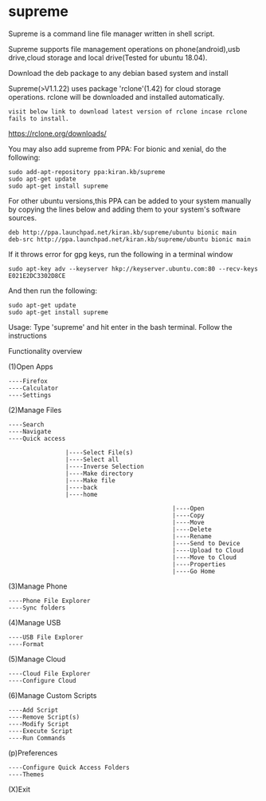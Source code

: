 # supreme
Supreme is a command line file manager written in shell script.

Supreme supports file management operations on phone(android),usb drive,cloud storage and local drive(Tested for ubuntu 18.04).

Download the deb package to any debian based system and install

Supreme(>V1.1.22) uses package 'rclone'(1.42) for cloud storage operations.  rclone will be downloaded and installed automatically.

    visit below link to download latest version of rclone incase rclone fails to install. 
  https://rclone.org/downloads/ 

You may also add supreme from PPA:
For bionic and xenial, do the following:

    sudo add-apt-repository ppa:kiran.kb/supreme
    sudo apt-get update
    sudo apt-get install supreme
    
 For other ubuntu versions,this PPA can be added to your system manually by copying the lines below and adding them to your system's software sources.

    deb http://ppa.launchpad.net/kiran.kb/supreme/ubuntu bionic main 
    deb-src http://ppa.launchpad.net/kiran.kb/supreme/ubuntu bionic main
    
   If it throws error for gpg keys, run the following in a terminal window
   
    sudo apt-key adv --keyserver hkp://keyserver.ubuntu.com:80 --recv-keys E021E2DC3302D8CE
    
   And then run the following:
   
    sudo apt-get update
    sudo apt-get install supreme

Usage: Type 'supreme' and hit enter in the bash terminal. Follow the instructions

Functionality overview

(1)Open Apps  


    ----Firefox                                  
    ----Calculator          
    ----Settings               
    
(2)Manage Files   


    ----Search                        
    ----Navigate                
    ----Quick access         
    
                    |----Select File(s)
                    |----Select all
                    |----Inverse Selection
                    |----Make directory
                    |----Make file
                    |----back
                    |----home
                                                 
                                                  |----Open
                                                  |----Copy
                                                  |----Move
                                                  |----Delete
                                                  |----Rename
                                                  |----Send to Device
                                                  |----Upload to Cloud
                                                  |----Move to Cloud
                                                  |----Properties
                                                  |----Go Home


(3)Manage Phone    


    ----Phone File Explorer           
    ----Sync folders                          
    
(4)Manage USB 


    ----USB File Explorer
    ----Format
  
 (5)Manage Cloud
 
    ----Cloud File Explorer
    ----Configure Cloud
    
 (6)Manage Custom Scripts
 
    ----Add Script
    ----Remove Script(s)
    ----Modify Script
    ----Execute Script
    ----Run Commands
   
 (p)Preferences
    
    ----Configure Quick Access Folders
    ----Themes
  
 (X)Exit
